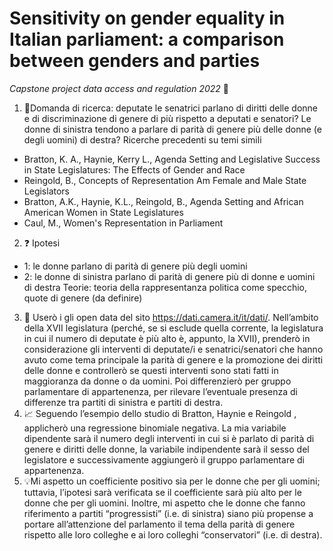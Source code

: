 # Sensitivity on gender equality in Italian parliament: a comparison between genders and parties 
_Capstone project data access and regulation 2022_ :dart:

1. :microscope:Domanda di ricerca: deputate le senatrici parlano di diritti delle donne e di discriminazione di genere di più rispetto a deputati e senatori? Le donne di sinistra tendono a parlare di parità di genere più delle donne (e degli uomini) di destra? 
Ricerche precedenti su temi simili
- Bratton, K. A., Haynie, Kerry L., Agenda Setting and Legislative Success in State Legislatures: The Effects of Gender and Race
- Reingold, B., Concepts of Representation Am Female and Male State Legislators
- Bratton, A.K., Haynie, K.L., Reingold, B., Agenda Setting and African American Women in State Legislatures
- Caul, M., Women's Representation in Parliament
2. :question:  Ipotesi
 - 1: le donne parlano di parità di genere più degli uomini
 - 2: le donne di sinistra parlano di parità di genere più di donne e uomini di destra
Teorie: teoria della rappresentanza politica come specchio, quote di genere (da definire)
3.	:open_file_folder: Userò i gli open data del sito https://dati.camera.it/it/dati/.
Nell’ambito della XVII legislatura (perché, se si esclude quella corrente, la legislatura in cui il numero di deputate è più alto è, appunto, la XVII), prenderò in considerazione gli interventi di deputate/i e senatrici/senatori che hanno avuto come tema principale la parità di genere e la promozione dei diritti delle donne e controllerò se questi interventi sono stati fatti in maggioranza da donne o da uomini. Poi differenzierò per gruppo parlamentare di appartenenza, per rilevare l’eventuale presenza di differenze tra partiti di sinistra e partiti di destra.
4.	:chart_with_upwards_trend: Seguendo l’esempio dello studio di Bratton, Haynie e Reingold , applicherò una regressione binomiale negativa. La mia variabile dipendente sarà il numero degli interventi in cui si è parlato di parità di genere e diritti delle donne, la variabile indipendente sarà il sesso del legislatore e successivamente aggiungerò il gruppo parlamentare di appartenenza. 
5. :bulb:Mi aspetto un coefficiente positivo sia per le donne che per gli uomini; tuttavia, l’ipotesi sarà verificata se il coefficiente sarà più alto per le donne che per gli uomini. Inoltre, mi aspetto che le donne che fanno riferimento a partiti “progressisti” (i.e. di sinistra) siano più propense a portare all’attenzione del parlamento il tema della parità di genere rispetto alle loro colleghe e ai loro colleghi “conservatori” (i.e. di destra).


